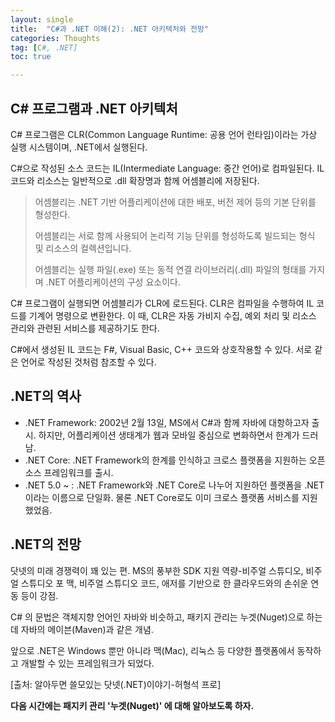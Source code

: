 ```yaml
---
layout: single
title:  "C#과 .NET 이해(2): .NET 아키텍처와 전망"
categories: Thoughts
tag: [C#, .NET]
toc: true

---
```


## C# 프로그램과 .NET 아키텍처

C# 프로그램은 CLR(Common Language Runtime: 공용 언어 런타임)이라는 가상 실행 시스템이며,  .NET에서 실행된다. 

C#으로 작성된 소스 코드는 IL(Intermediate Language: 중간 언어)로 컴파일된다. IL 코드와 리소스는 일반적으로 .dll 확장명과 함께 어셈블리에 저장된다.



> 어셈블리는 .NET 기반 어플리케이션에 대한 배포, 버전 제어 등의 기본 단위를 형성한다. 
>
> 어셈블리는 서로 함께 사용되어 논리적 기능 단위를 형성하도록 빌드되는 형식 및 리소스의 컬렉션입니다.
>
> 어셈블리는 실행 파일(.exe) 또는 동적 연결 라이브러리(.dll) 파일의 형태를 가지며 .NET 어플리케이션의 구성 요소이다.



C# 프로그램이 실행되면 어셈블리가 CLR에 로드된다. CLR은 컴파일을 수행하여 IL 코드를 기계어 명령으로 변환한다. 이 때, CLR은 자동 가비지 수집, 예외 처리 및 리소스 관리와 관련된 서비스를 제공하기도 한다.



C#에서 생성된 IL 코드는 F#, Visual Basic, C++ 코드와 상호작용할 수 있다. 서로 같은 언어로 작성된 것처럼 참조할 수 있다.





## .NET의 역사

- .NET Framework: 2002년 2월 13일, MS에서 C#과 함께 자바에 대항하고자 출시. 하지만, 어플리케이션 생태계가 웹과 모바일 중심으로 변화하면서 한계가 드러남.
- .NET Core: .NET Framework의 한계를 인식하고 크로스 플랫폼을 지원하는 오픈소스 프레임워크를 출시.
-  .NET 5.0 ~ : .NET Framework와 .NET Core로 나누어 지원하던 플랫폼을 .NET이라는 이름으로 단일화. 물론 .NET Core로도 이미 크로스 플랫폼 서비스를 지원했었음.





## .NET의 전망

닷넷의 미래 경쟁력이 꽤 있는 편. MS의 풍부한 SDK 지원 역량-비주얼 스튜디오, 비주얼 스튜디오 포 맥, 비주얼 스튜디오 코드, 애저를 기반으로 한 클라우드와의 손쉬운 연동 등이 강점.

C# 의 문법은 객체지향 언어인 자바와 비슷하고, 패키지 관리는 누겟(Nuget)으로 하는데 자바의 메이븐(Maven)과 같은 개념.

앞으로 .NET은 Windows 뿐만 아니라 맥(Mac), 리눅스 등 다양한 플랫폼에서 동작하고 개발할 수 있는 프레임워크가 되었다.



[출처: 알아두면 쓸모있는 닷넷(.NET)이야기-허형석 프로]



**다음 시간에는 패지키 관리 '누겟(Nuget)' 에 대해 알아보도록 하자.**